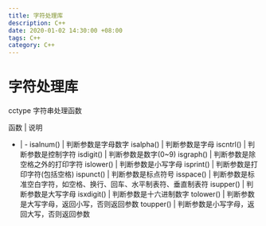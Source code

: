 ```yaml
---
title: 字符处理库
description: C++
date: 2020-01-02 14:30:00 +08:00
tags: C++
category: C++
---
```


# 字符处理库
cctype 字符串处理函数

函数 | 说明
- | -
isalnum() | 判断参数是字母数字
isalpha() | 判断参数是字母
iscntrl() | 判断参数是控制字符
isdigit() | 判断参数是数字(0~9)
isgraph() | 判断参数是除空格之外的打印字符
islower() | 判断参数是小写字母
isprint() | 判断参数是打印字符(包括空格)
ispunct() | 判断参数是标点符号
isspace() | 判断参数是标准空白字符，如空格、换行、回车、水平制表符、垂直制表符
isupper() | 判断参数是大写字母
isxdigit() | 判断参数是十六进制数字
tolower() | 判断参数是大写字母，返回小写，否则返回参数
toupper() | 判断参数是小写字母，返回大写，否则返回参数